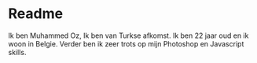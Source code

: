 # Readme
Ik ben Muhammed Oz, Ik ben van Turkse afkomst. Ik ben 22 jaar oud en ik woon in Belgie. 
Verder ben ik zeer trots op mijn Photoshop en Javascript skills.
